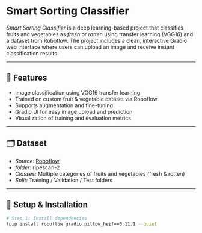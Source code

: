 #  Smart Sorting Classifier

*Smart Sorting Classifier* is a deep learning-based project that classifies fruits and vegetables as *fresh* or *rotten* using transfer learning (VGG16) and a dataset from Roboflow. The project includes a clean, interactive Gradio web interface where users can upload an image and receive instant classification results.

---

## 📌 Features

- Image classification using VGG16 transfer learning
- Trained on custom fruit & vegetable dataset via Roboflow
- Supports augmentation and fine-tuning
- Gradio UI for easy image upload and prediction
- Visualization of training and evaluation metrics

---

## 🗂 Dataset

- *Source:* [Roboflow](https://roboflow.com/)
- *folder:* ripescan-2
- *Classes:* Multiple categories of fruits and vegetables (fresh & rotten)
- *Split:* Training / Validation / Test folders

---

## 🚀 Setup & Installation

```bash
# Step 1: Install dependencies
!pip install roboflow gradio pillow_heif==0.11.1 --quiet

